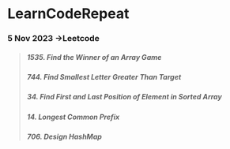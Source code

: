 # LearnCodeRepeat


###  5 Nov 2023 ->Leetcode
>  ##### 1535. Find the Winner of an Array Game  #####
>  ##### 744. Find Smallest Letter Greater Than Target  #####
>  ##### 34. Find First and Last Position of Element in Sorted Array  #####
>  ##### 14. Longest Common Prefix  #####
>  ##### 706. Design HashMap  #####


